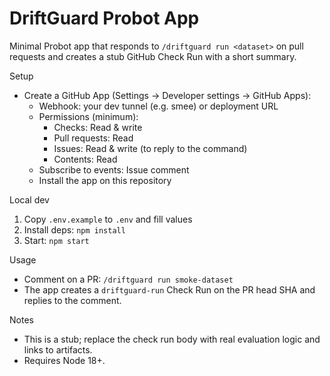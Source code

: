 DriftGuard Probot App
=====================

Minimal Probot app that responds to `/driftguard run <dataset>` on pull requests and creates a stub GitHub Check Run with a short summary.

Setup
- Create a GitHub App (Settings → Developer settings → GitHub Apps):
  - Webhook: your dev tunnel (e.g. smee) or deployment URL
  - Permissions (minimum):
    - Checks: Read & write
    - Pull requests: Read
    - Issues: Read & write (to reply to the command)
    - Contents: Read
  - Subscribe to events: Issue comment
  - Install the app on this repository

Local dev
1) Copy `.env.example` to `.env` and fill values
2) Install deps: `npm install`
3) Start: `npm start`

Usage
- Comment on a PR: `/driftguard run smoke-dataset`
- The app creates a `driftguard-run` Check Run on the PR head SHA and replies to the comment.

Notes
- This is a stub; replace the check run body with real evaluation logic and links to artifacts.
- Requires Node 18+.

